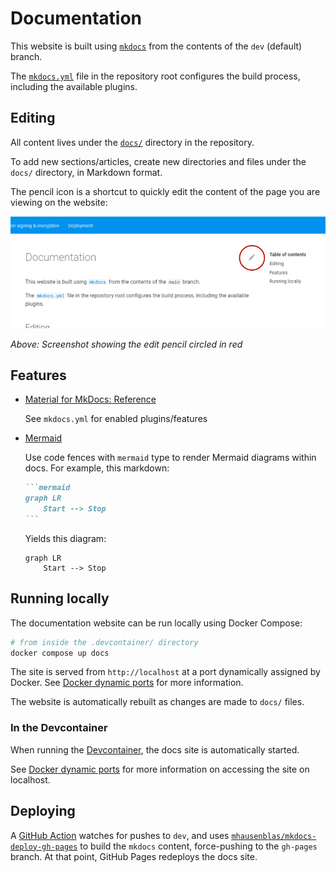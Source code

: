 # Documentation

This website is built using [`mkdocs`](https://www.mkdocs.org/) from the contents of the `dev` (default) branch.

The [`mkdocs.yml`][mkdocs.yml] file in the repository root configures the build process, including the available plugins.

## Editing

All content lives under the [`docs/`][docs] directory in the repository.

To add new sections/articles, create new directories and files under the `docs/` directory, in Markdown format.

The pencil icon is a shortcut to quickly edit the content of the page you are viewing on the website:

![Screenshot showing edit pencil](img/edit-pencil.png)

_Above: Screenshot showing the edit pencil circled in red_

## Features

- [Material for MkDocs: Reference](https://squidfunk.github.io/mkdocs-material/reference/)

  See `mkdocs.yml` for enabled plugins/features

- [Mermaid](https://mermaid-js.github.io/mermaid/)

  Use code fences with `mermaid` type to render Mermaid diagrams within docs. For example, this markdown:

  ````markdown
  ```mermaid
  graph LR
      Start --> Stop
  ```
  ````

  Yields this diagram:

  ```mermaid
  graph LR
      Start --> Stop
  ```

## Running locally

The documentation website can be run locally using Docker Compose:

```bash
# from inside the .devcontainer/ directory
docker compose up docs
```

The site is served from `http://localhost` at a port dynamically assigned by Docker. See
[Docker dynamic ports](./docker-dynamic-ports.md) for more information.

The website is automatically rebuilt as changes are made to `docs/` files.

### In the Devcontainer

When running the [Devcontainer](./development.md#vs-code-with-devcontainers), the docs site is automatically started.

See [Docker dynamic ports](./docker-dynamic-ports.md) for more information on accessing the site on localhost.

## Deploying

A [GitHub Action][mkdocs-action] watches for pushes to `dev`, and uses
[`mhausenblas/mkdocs-deploy-gh-pages`][mkdocs-deploy-gh-pages] to build the `mkdocs` content, force-pushing to the `gh-pages`
branch. At that point, GitHub Pages redeploys the docs site.

[docs]: https://github.com/cal-itp/benefits/tree/dev/docs
[mkdocs.yml]: https://github.com/cal-itp/benefits/blob/dev/mkdocs.yml
[mkdocs-action]: https://github.com/cal-itp/benefits/blob/dev/.github/workflows/mkdocs.yml
[mkdocs-deploy-gh-pages]: https://github.com/mhausenblas/mkdocs-deploy-gh-pages
